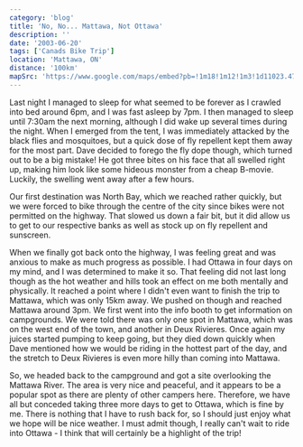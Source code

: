 ```yaml
---
category: 'blog'
title: 'No, No... Mattawa, Not Ottawa'
description: ''
date: '2003-06-20'
tags: ['Canads Bike Trip']
location: 'Mattawa, ON'
distance: '100km'
mapSrc: 'https://www.google.com/maps/embed?pb=!1m18!1m12!1m3!1d11023.470346968308!2d-78.71461120875801!3d46.31246716592053!2m3!1f0!2f0!3f0!3m2!1i1024!2i768!4f13.1!3m3!1m2!1s0x4d282a5b5d8d49b7%3A0x60cfd033dd7524e0!2sMattawa%2C%20ON!5e0!3m2!1sen!2sca!4v1609177073581!5m2!1sen!2sca'
---
```

Last night I managed to sleep for what seemed to be forever as I crawled into bed around 6pm, and I was fast asleep by 7pm. I then managed to sleep until 7:30am the next morning, although I did wake up several times during the night. When I emerged from the tent, I was immediately attacked by the black flies and mosquitoes, but a quick dose of fly repellent kept them away for the most part. Dave decided to forego the fly dope though, which turned out to be a big mistake! He got three bites on his face that all swelled right up, making him look like some hideous monster from a cheap B-movie. Luckily, the swelling went away after a few hours.

Our first destination was North Bay, which we reached rather quickly, but we were forced to bike through the centre of the city since bikes were not permitted on the highway. That slowed us down a fair bit, but it did allow us to get to our respective banks as well as stock up on fly repellent and sunscreen.

When we finally got back onto the highway, I was feeling great and was anxious to make as much progress as possible. I had Ottawa in four days on my mind, and I was determined to make it so. That feeling did not last long though as the hot weather and hills took an effect on me both mentally and physically. It reached a point where I didn't even want to finish the trip to Mattawa, which was only 15km away. We pushed on though and reached Mattawa around 3pm. We first went into the info booth to get information on campgrounds. We were told there was only one spot in Mattawa, which was on the west end of the town, and another in Deux Rivieres. Once again my juices started pumping to keep going, but they died down quickly when Dave mentioned how we would be riding in the hottest part of the day, and the stretch to Deux Rivieres is even more hilly than coming into Mattawa.

So, we headed back to the campground and got a site overlooking the Mattawa River. The area is very nice and peaceful, and it appears to be a popular spot as there are plenty of other campers here. Therefore, we have all but conceded taking three more days to get to Ottawa, which is fine by me. There is nothing that I have to rush back for, so I should just enjoy what we hope will be nice weather. I must admit though, I really can't wait to ride into Ottawa - I think that will certainly be a highlight of the trip!